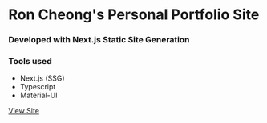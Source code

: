 # Ron Cheong's Personal Portfolio Site

### Developed with Next.js Static Site Generation

### Tools used
- Next.js (SSG)
- Typescript
- Material-UI

<a href="https://portfolio.roncheong.me">View Site</a>
